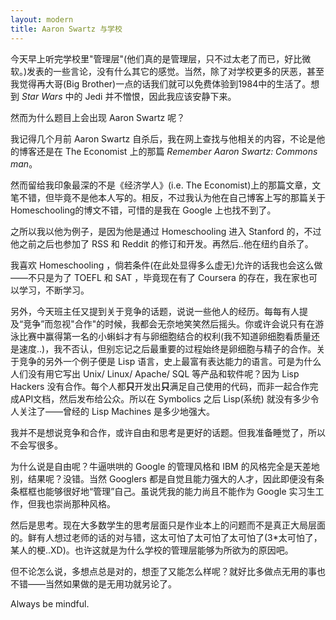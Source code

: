```yaml
---
layout: modern 
title: Aaron Swartz 与学校
---
```


今天早上听完学校里"管理层"(他们真的是管理层，只不过太老了而已，好比微软。)发表的一些言论，没有什么其它的感觉。当然，除了对学校更多的厌恶，甚至我觉得再大哥(Big Brother)一点的话我们就可以免费体验到1984中的生活了。想到 *Star Wars* 中的 Jedi 并不憎恨，因此我应该安静下来。

然而为什么题目上会出现 Aaron Swartz 呢？

我记得几个月前 Aaron Swartz 自杀后，我在网上查找与他相关的内容，不论是他的博客还是在 The Economist 上的那篇 *Remember Aaron Swartz: Commons man*。

然而留给我印象最深的不是《经济学人》(i.e. The Economist)上的那篇文章，文笔不错，但毕竟不是他本人写的。相反，不过我认为他在自己博客上写的那篇关于Homeschooling的博文不错，可惜的是我在 Google 上也找不到了。

之所以我以他为例子，是因为他是通过 Homeschooling 进入 Stanford 的，不过他之前之后也参加了 RSS 和 Reddit 的修订和开发。再然后..他在纽约自杀了。

我喜欢 Homeschooling ，倘若条件(在此处显得多么虚无)允许的话我也会这么做——不只是为了 TOEFL 和 SAT ，毕竟现在有了 Coursera 的存在，我在家也可以学习，不断学习。

另外，今天班主任又提到关于竞争的话题，说说一些他人的经历。每每有人提及“竞争”而忽视"合作"的时候，我都会无奈地笑笑然后摇头。你或许会说只有在游泳比赛中赢得第一名的小蝌蚪才有与卵细胞结合的权利(我不知道卵细胞看质量还是速度..)，我不否认，但别忘记之后最重要的过程始终是卵细胞与精子的合作。关于竞争的另外一个例子便是 Lisp 语言，史上最富有表达能力的语言。可是为什么人们没有用它写出 Unix/ Linux/ Apache/ SQL 等产品和软件呢？因为 Lisp Hackers 没有合作。每个人都**只**开发出**只**满足自己使用的代码，而非一起合作完成API文档，然后发布给公众。所以在 Symbolics 之后 Lisp(系统) 就没有多少令人关注了——曾经的 Lisp Machines 是多少地强大。

我并不是想说竞争和合作，或许自由和思考是更好的话题。但我准备睡觉了，所以不会写很多。

为什么说是自由呢？牛逼哄哄的 Google 的管理风格和 IBM 的风格完全是天差地别，结果呢？没错。当然 Googlers 都是自觉且能力强大的人才，因此即便没有条条框框也能够很好地“管理”自己。虽说凭我的能力尚且不能作为 Google 实习生工作，但我也崇尚那种风格。

然后是思考。现在大多数学生的思考层面只是作业本上的问题而不是真正大局层面的。鲜有人想过老师的话的对与错，这太可怕了太可怕了太可怕了(3*太可怕了，某人的梗..XD)。也许这就是为什么学校的管理层能够为所欲为的原因吧。

但不论怎么说，多想点总是对的，想歪了又能怎么样呢？就好比多做点无用的事也不错——当然如果做的是无用功就另论了。

Always be mindful.